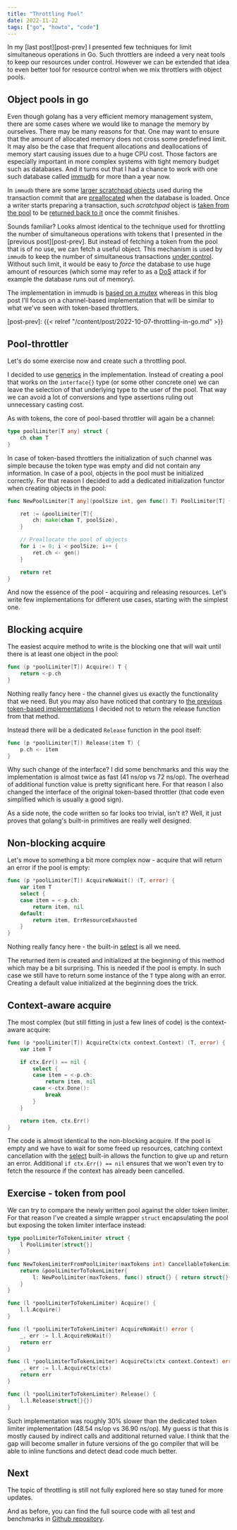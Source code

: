 ```yaml
---
title: "Throttling Pool"
date: 2022-11-22
tags: ["go", "howto", "code"]
---
```


In my [last post][post-prev] I presented few techniques for limit simultaneous operations in Go.
Such throttlers are indeed a very neat tools to keep our resources under control.
However we can be extended that idea to even better tool for resource control when we mix throttlers with object pools.

## Object pools in go

Even though golang has a very efficient memory management system, there are some cases where
we would like to manage the memory by ourselves. There may be many reasons for that. One may want to
ensure that the amount of allocated memory does not cross some predefined limit. It may also
be the case that frequent allocations and deallocations of memory start causing issues due to
a huge CPU cost. Those factors are especially important in more complex systems with tight
memory budget such as databases. And it turns out that I had a chance to work with one such database
called [immudb] for more than a year now.

[immudb]: https://immudb.io/

In `immudb` there are some [larger scratchpad objects][immudb-tx] used during the transaction commit that are
[preallocated][immudb-txpool-init] when the database is loaded. Once a writer starts preparing a transaction,
such *scratchpad* object is [taken from the pool][immudb-txalloc] to be [returned back to it][immudb-txrelease]
once the commit finishes.

Sounds familiar? Looks almost identical to the technique used for throttling the number
of simultaneous operations with tokens that I presented in the [previous post][post-prev].
But instead of fetching a token from the pool that is of no use, we can fetch a useful object.
This mechanism is used by `immudb` to keep the number of simultaneous
transactions [under control][immudb-txalloc-error]. Without such limit, it would be easy to *force* the database
to use huge amount of resources (which some may refer to as a [DoS][dos] attack if for example
the database runs out of memory).

The implementation in immudb is [based on a mutex][immudb-mutex-pool] whereas in this blog post I'll focus on
a channel-based implementation that will be similar to what we've seen with token-based throttlers.

[dos]: https://en.wikipedia.org/wiki/Denial-of-service_attack

[immudb-tx]: https://github.com/codenotary/immudb/blob/v1.4.0/embedded/store/tx.go#L29
[immudb-txpool-init]: https://github.com/codenotary/immudb/blob/v1.4.0/embedded/store/immustore.go#L366
[immudb-txalloc]: https://github.com/codenotary/immudb/blob/v1.4.0/embedded/store/immustore.go#L1217
[immudb-txrelease]: https://github.com/codenotary/immudb/blob/v1.4.0/embedded/store/immustore.go#L1221
[immudb-mutex-pool]: https://github.com/codenotary/immudb/blob/v1.4.0/embedded/store/txpool.go#L39
[immudb-txalloc-error]: https://github.com/codenotary/immudb/blob/v1.4.0/embedded/store/immustore.go#L1047
[post-prev]: {{< relref "/content/post/2022-10-07-throttling-in-go.md" >}}

## Pool-throttler

Let's do some exercise now and create such a throttling pool.

I decided to use [generics] in the implementation.
Instead of creating a pool that works on the `interface{}` type (or some other concrete one)
we can leave the selection of that underlying type to the user of the pool.
That way we can avoid a lot of conversions and type assertions ruling out unnecessary casting cost.

[generics]: https://go.dev/doc/tutorial/generics

As with tokens, the core of pool-based throttler will again be a channel:

```go
type poolLimiter[T any] struct {
    ch chan T
}
```

In case of token-based throttlers the initialization of such channel was simple
because the token type was empty and did not contain any information.
In case of a pool, objects in the pool must be initialized correctly.
For that reason I decided to add a dedicated initialization functor when creating
objects in the pool:

```go
func NewPoolLimiter[T any](poolSize int, gen func() T) PoolLimiter[T] {

    ret := &poolLimiter[T]{
        ch: make(chan T, poolSize),
    }

    // Preallocate the pool of objects
    for i := 0; i < poolSize; i++ {
        ret.ch <- gen()
    }

    return ret
}
```

And now the essence of the pool - acquiring and releasing resources.
Let's write few implementations for different use cases, starting with the simplest one.

## Blocking acquire

The easiest acquire method to write is the blocking one that will wait until there
is at least one object in the pool:

```go
func (p *poolLimiter[T]) Acquire() T {
    return <-p.ch
}
```

Nothing really fancy here - the channel gives us exactly the functionality that we need.
But you may also have noticed that contrary to [the previous token-based implementations][golimiters-release]
I decided not to return the release function from that method.

[golimiters-release]: https://github.com/byo/go-limiters/blob/v0.1.0/interfaces.go#L15

Instead there will be a dedicated `Release` function in the pool itself:

```go
func (p *poolLimiter[T]) Release(item T) {
    p.ch <- item
}
```

Why such change of the interface? I did some benchmarks and this way the implementation
is almost twice as fast (41 ns/op vs 72 ns/op). The overhead of additional function value is
pretty significant here. For that reason I also changed the interface of the original
token-based throttler (that code even simplified which is usually a good sign).

As a side note, the code written so far looks too trivial, isn't it?
Well, it just proves that golang's built-in primitives are really well designed.

## Non-blocking acquire

Let's move to something a bit more complex now - acquire that will return an error if the pool is empty:

```go
func (p *poolLimiter[T]) AcquireNoWait() (T, error) {
    var item T
    select {
    case item = <-p.ch:
        return item, nil
    default:
        return item, ErrResourceExhausted
    }
}
```

Nothing really fancy here - the built-in [select] is all we need.

The returned item is created and initialized at the beginning of this method
which may be a bit surprising. This is needed if the pool is empty. In such
case we still have to return some instance of the `T` type along with an error.
Creating a default value initialized at the beginning does the trick.

[select]: https://go.dev/tour/concurrency/5

## Context-aware acquire

The most complex (but still fitting in just a few lines of code) is the context-aware
acquire:

```go
func (p *poolLimiter[T]) AcquireCtx(ctx context.Context) (T, error) {
    var item T

    if ctx.Err() == nil {
        select {
        case item = <-p.ch:
            return item, nil
        case <-ctx.Done():
            break
        }
    }

    return item, ctx.Err()
}
```

The code is almost identical to the non-blocking acquire. If the pool is empty
and we have to wait for some freed up resources, catching context cancellation
with the [select] built-in allows the function to give up and return an error.
Additional `if ctx.Err() == nil` ensures that we won't even try to fetch
the resource if the context has already been cancelled.

## Exercise - token from pool

We can try to compare the newly written pool against the older token limiter.
For that reason I've created a simple wrapper `struct` encapsulating the pool
but exposing the token limiter interface instead:

```go
type poolLimiterToTokenLimiter struct {
    l PoolLimiter[struct{}]
}

func NewTokenLimiterFromPoolLimiter(maxTokens int) CancellableTokenLimiter {
    return &poolLimiterToTokenLimiter{
        l: NewPoolLimiter(maxTokens, func() struct{} { return struct{}{} }),
    }
}

func (l *poolLimiterToTokenLimiter) Acquire() {
    l.l.Acquire()
}

func (l *poolLimiterToTokenLimiter) AcquireNoWait() error {
    _, err := l.l.AcquireNoWait()
    return err
}

func (l *poolLimiterToTokenLimiter) AcquireCtx(ctx context.Context) error {
    _, err := l.l.AcquireCtx(ctx)
    return err
}

func (l *poolLimiterToTokenLimiter) Release() {
    l.l.Release(struct{}{})
}
```

Such implementation was roughly 30% slower than the dedicated token limiter implementation (48.54 ns/op vs 36.90 ns/op).
My guess is that this is mostly caused by indirect calls and additional returned value. I think that the gap will become smaller
in future versions of the go compiler that will be able to inline functions and detect dead code much better.

## Next

The topic of throttling is still not fully explored here so stay tuned for more updates.

And as before, you can find the full source code with all test and benchmarks in [Github repository][go_limiters].

[go_limiters]: https://github.com/byo/go-limiters/tree/v0.2.0
